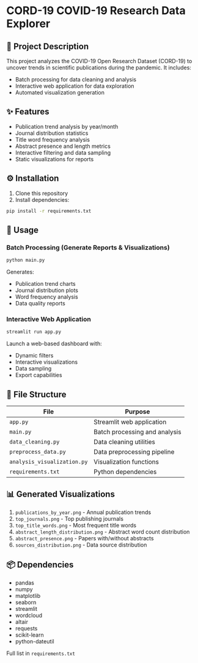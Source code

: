 # CORD-19 COVID-19 Research Data Explorer

## 📖 Project Description
This project analyzes the COVID-19 Open Research Dataset (CORD-19) to uncover trends in scientific publications during the pandemic. It includes:
- Batch processing for data cleaning and analysis
- Interactive web application for data exploration
- Automated visualization generation

## ✨ Features
- Publication trend analysis by year/month
- Journal distribution statistics
- Title word frequency analysis
- Abstract presence and length metrics
- Interactive filtering and data sampling
- Static visualizations for reports

## ⚙️ Installation
1. Clone this repository
2. Install dependencies:
```bash
pip install -r requirements.txt
```

## 🚀 Usage
### Batch Processing (Generate Reports & Visualizations)
```bash
python main.py
```
Generates:
- Publication trend charts
- Journal distribution plots
- Word frequency analysis
- Data quality reports

### Interactive Web Application
```bash
streamlit run app.py
```
Launch a web-based dashboard with:
- Dynamic filters
- Interactive visualizations
- Data sampling
- Export capabilities

## 📂 File Structure
| File | Purpose |
|------|---------|
| `app.py` | Streamlit web application |
| `main.py` | Batch processing and analysis |
| `data_cleaning.py` | Data cleaning utilities |
| `preprocess_data.py` | Data preprocessing pipeline |
| `analysis_visualization.py` | Visualization functions |
| `requirements.txt` | Python dependencies |

## 📊 Generated Visualizations
1. `publications_by_year.png` - Annual publication trends
2. `top_journals.png` - Top publishing journals
3. `top_title_words.png` - Most frequent title words
4. `abstract_length_distribution.png` - Abstract word count distribution
5. `abstract_presence.png` - Papers with/without abstracts
6. `sources_distribution.png` - Data source distribution

## 📦 Dependencies
- pandas
- numpy
- matplotlib
- seaborn
- streamlit
- wordcloud
- altair
- requests
- scikit-learn
- python-dateutil

Full list in `requirements.txt`
